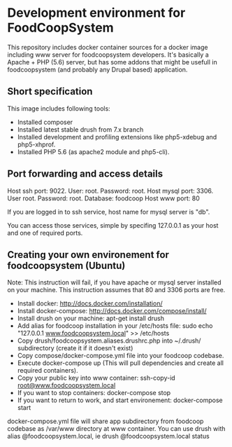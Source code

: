 # Development environment for FoodCoopSystem

This repository includes docker container sources for a docker image including www server for foodcoopsystem developers. It's basically a Apache + PHP (5.6) server, but has some addons that might be usefull in foodcoopsystem (and probably any Drupal based) application.

## Short specification
This image includes following tools:

* Installed composer
* Installed latest stable drush from 7.x branch
* Installed development and profiling extensions like php5-xdebug and php5-xhprof.
* Installed PHP 5.6 (as apache2 module and php5-cli).


## Port forwarding and access details

Host ssh port: 9022. User: root. Password: root. 
Host mysql port: 3306. User root. Password: root. Database: foodcoop
Host www port: 80

If you are logged in to ssh service, host name for mysql server is "db".

You can access those services, simple by specifing 127.0.0.1 as your host and one of required ports.


## Creating your own environement for foodcoopsystem (Ubuntu)
Note: This instruction will fail, if you have apache or mysql server installed on your machine. This instruction assumes that 80 and 3306 ports are free. 

* Install docker: http://docs.docker.com/installation/
* Install docker-compose: http://docs.docker.com/compose/install/
* Install drush on your machine: apt-get install drush
* Add alias for foodcoop installation in your /etc/hosts file: sudo echo "127.0.0.1 www.foodcoopsystem.local" >> /etc/hosts
* Copy drush/foodcoopsystem.aliases.drushrc.php into ~/.drush/ subdirectory (create it if it doesn't exist)
* Copy compose/docker-compose.yml file into your foodcoop codebase. 
* Execute docker-compose up (This will pull dependencies and create all required containers).
* Copy your public key into www container: ssh-copy-id root@www.foodcoopsystem.local
* If you want to stop containers: docker-compose stop
* If you want to return to work, and start environement: docker-compose start

docker-compose.yml file will share app subdirectory from foodcoop codebase as /var/www directory at www container. You can use drush with alias @foodcoopsystem.local, ie drush @foodcoopsystem.local status 
